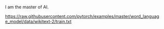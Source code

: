 I am the master of AI.

https://raw.githubusercontent.com/pytorch/examples/master/word_language_model/data/wikitext-2/train.txt

